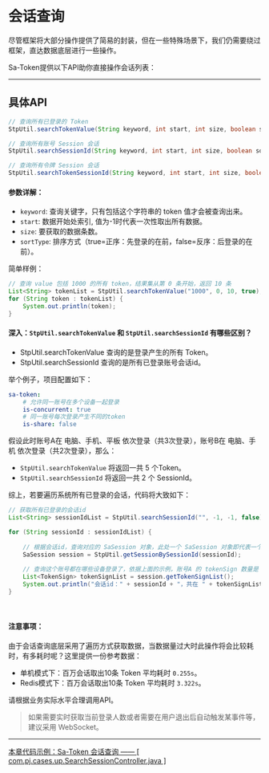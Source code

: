 # 会话查询

尽管框架将大部分操作提供了简易的封装，但在一些特殊场景下，我们仍需要绕过框架，直达数据底层进行一些操作。

Sa-Token提供以下API助你直接操作会话列表：


--- 

## 具体API

``` java
// 查询所有已登录的 Token
StpUtil.searchTokenValue(String keyword, int start, int size, boolean sortType);

// 查询所有账号 Session 会话
StpUtil.searchSessionId(String keyword, int start, int size, boolean sortType);

// 查询所有令牌 Session 会话
StpUtil.searchTokenSessionId(String keyword, int start, int size, boolean sortType);
```


#### 参数详解：
- `keyword`: 查询关键字，只有包括这个字符串的 token 值才会被查询出来。
- `start`: 数据开始处索引, 值为-1时代表一次性取出所有数据。
- `size`: 要获取的数据条数。
- `sortType`: 排序方式（true=正序：先登录的在前，false=反序：后登录的在前）。

简单样例：
``` java
// 查询 value 包括 1000 的所有 token，结果集从第 0 条开始，返回 10 条
List<String> tokenList = StpUtil.searchTokenValue("1000", 0, 10, true);	
for (String token : tokenList) {
	System.out.println(token);
}
```

#### 深入：`StpUtil.searchTokenValue` 和 `StpUtil.searchSessionId` 有哪些区别？

- StpUtil.searchTokenValue 查询的是登录产生的所有 Token。 
- StpUtil.searchSessionId 查询的是所有已登录账号会话id。 

举个例子，项目配置如下：
``` yml
sa-token: 
	# 允许同一账号在多个设备一起登录
	is-concurrent: true
	# 同一账号每次登录产生不同的token
	is-share: false
```

假设此时账号A在 电脑、手机、平板 依次登录（共3次登录），账号B在 电脑、手机 依次登录（共2次登录），那么：

- `StpUtil.searchTokenValue` 将返回一共 5 个Token。
- `StpUtil.searchSessionId` 将返回一共 2 个 SessionId。

综上，若要遍历系统所有已登录的会话，代码将大致如下：
``` java
// 获取所有已登录的会话id
List<String> sessionIdList = StpUtil.searchSessionId("", -1, -1, false);

for (String sessionId : sessionIdList) {
	
	// 根据会话id，查询对应的 SaSession 对象，此处一个 SaSession 对象即代表一个登录的账号 
	SaSession session = StpUtil.getSessionBySessionId(sessionId);
	
	// 查询这个账号都在哪些设备登录了，依据上面的示例，账号A 的 tokenSign 数量是 3，账号B 的 tokenSign 数量是 2 
	List<TokenSign> tokenSignList = session.getTokenSignList();
	System.out.println("会话id：" + sessionId + "，共在 " + tokenSignList.size() + " 设备登录");
}
```



<br/>

#### 注意事项：
由于会话查询底层采用了遍历方式获取数据，当数据量过大时此操作将会比较耗时，有多耗时呢？这里提供一份参考数据：
- 单机模式下：百万会话取出10条 Token 平均耗时 `0.255s`。
- Redis模式下：百万会话取出10条 Token 平均耗时 `3.322s`。

请根据业务实际水平合理调用API。


> 如果需要实时获取当前登录人数或者需要在用户退出后自动触发某事件等，建议采用 WebSocket。


--- 

<a class="case-btn" href="https://gitee.com/dromara/sa-token/blob/master/sa-token-demo/sa-token-demo-case/src/main/java/com/pj/cases/up/SearchSessionController.java"
	target="_blank">
	本章代码示例：Sa-Token 会话查询  —— [ com.pj.cases.up.SearchSessionController.java ]
</a>


